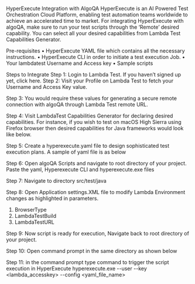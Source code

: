 HyperExecute Integration with AlgoQA
HyperExecute is an AI Powered Test Orchestration Cloud Platform, enabling test automation teams worldwide to achieve an accelerated time to market. For integrating HyperExecute with algoQA, make sure to run your test scripts through the ‘Remote’ desired capability. You can select all your desired capabilities from Lambda Test Capabilities Generator.
 

Pre-requisites
•	HyperExecute YAML file which contains all the necessary instructions.
•	HyperExecute CLI in order to initiate a test execution Job.
•	Your lambdatest Username and Access key
•	Sample scripts






Steps to Integrate
Step 1: Login to Lambda Test. If you haven’t signed up yet, click here.
Step 2: Visit your Profile on Lambda Test to fetch your Username and Access Key value.
 
Step 3: You would require these values for generating a secure remote connection with algoQA through Lambda Test remote URL.
 
Step 4: Visit LambdaTest Capabilities Generator for declaring desired capabilities. For instance, if you wish to test on macOS High Sierra using Firefox browser then desired capabilities for Java frameworks would look like below.
 
Step 5: Create a hyperexecute.yaml file to design sophisticated test execution plans. A sample of yaml file is as below
	 


Step 6: Open algoQA Scripts and navigate to root directory of your project. Paste the yaml, Hyperexecute CLI and hyperexecute.exe files

 



Step 7: Navigate to directory src/test/java 

 

Step 8: Open Application settings.XML file to modify Lambda Environment changes as highlighted in parameters.
1.	BrowserType
2.	LambdaTestBuild
3.	LambdaTestURL
 



Step 9: Now script is ready for execution, Navigate back to root directory of your project.

 Step 10: Open command prompt in the same directory as shown below 

Step 11: in the command prompt type command to trigger the script execution in HyperExecute
hyperexecute.exe --user <username> --key <lambda_accesskey> --config <yaml_file_name>
